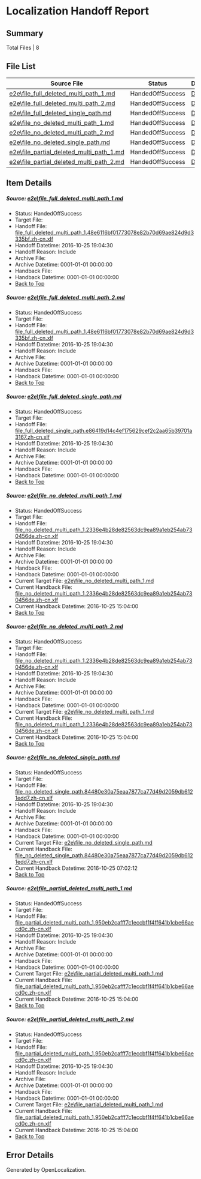# <a name='report-top'></a> Localization Handoff Report

## Summary
 Total Files | 8

## File List
 Source File | Status | Details 
 ----------- | ------ | ------- 
 [e2e\file_full_deleted_multi_path_1.md](https://github.com/OpenLocalizationTestOrg/ol-test0/blob/dbc0b57e8b1d2bb73b752f672f62e074a17cfd57/e2e/file_full_deleted_multi_path_1.md) | HandedOffSuccess | [Details](#b58079ed545bf541e1c27d0422351df7d8f12b211)
 [e2e\file_full_deleted_multi_path_2.md](https://github.com/OpenLocalizationTestOrg/ol-test0/blob/dbc0b57e8b1d2bb73b752f672f62e074a17cfd57/e2e/file_full_deleted_multi_path_2.md) | HandedOffSuccess | [Details](#b58079ed545bf541e1c27d0422351df7d8f12b212)
 [e2e\file_full_deleted_single_path.md](https://github.com/OpenLocalizationTestOrg/ol-test0/blob/dbc0b57e8b1d2bb73b752f672f62e074a17cfd57/e2e/file_full_deleted_single_path.md) | HandedOffSuccess | [Details](#f689e000b702bd4e0f83edddc1733baea79d6a353)
 [e2e\file_no_deleted_multi_path_1.md](https://github.com/OpenLocalizationTestOrg/ol-test0/blob/dbc0b57e8b1d2bb73b752f672f62e074a17cfd57/e2e/file_no_deleted_multi_path_1.md) | HandedOffSuccess | [Details](#79fae83da5b82918e2b46212d4b4ca42f79e11ad4)
 [e2e\file_no_deleted_multi_path_2.md](https://github.com/OpenLocalizationTestOrg/ol-test0/blob/dbc0b57e8b1d2bb73b752f672f62e074a17cfd57/e2e/file_no_deleted_multi_path_2.md) | HandedOffSuccess | [Details](#79fae83da5b82918e2b46212d4b4ca42f79e11ad5)
 [e2e\file_no_deleted_single_path.md](https://github.com/OpenLocalizationTestOrg/ol-test0/blob/dbc0b57e8b1d2bb73b752f672f62e074a17cfd57/e2e/file_no_deleted_single_path.md) | HandedOffSuccess | [Details](#d636fba9f8a297e6a4d2a265c70cac961ee472aa6)
 [e2e\file_partial_deleted_multi_path_1.md](https://github.com/OpenLocalizationTestOrg/ol-test0/blob/dbc0b57e8b1d2bb73b752f672f62e074a17cfd57/e2e/file_partial_deleted_multi_path_1.md) | HandedOffSuccess | [Details](#a97a7d586638f20cb9788e1dbcfca960349579067)
 [e2e\file_partial_deleted_multi_path_2.md](https://github.com/OpenLocalizationTestOrg/ol-test0/blob/dbc0b57e8b1d2bb73b752f672f62e074a17cfd57/e2e/file_partial_deleted_multi_path_2.md) | HandedOffSuccess | [Details](#a97a7d586638f20cb9788e1dbcfca960349579068)

## Item Details
##### <a name='b58079ed545bf541e1c27d0422351df7d8f12b211'></a> Source: [e2e\file_full_deleted_multi_path_1.md](https://github.com/OpenLocalizationTestOrg/ol-test0/blob/dbc0b57e8b1d2bb73b752f672f62e074a17cfd57/e2e/file_full_deleted_multi_path_1.md)
* Status: HandedOffSuccess
* Target File: 
* Handoff File: [file_full_deleted_multi_path_1.48e6116bf01773078e82b70d69ae824d9d3335bf.zh-cn.xlf](https://github.com/OpenLocalizationTestOrg/ol-test0-handoff/blob/cfbdaad5113fc07b6030e28a088d0ae597017db1/ol-handoff/OpenLocalizationTestOrg/ol-test0-zhcn/shujia/ht/file_full_deleted_multi_path_1.48e6116bf01773078e82b70d69ae824d9d3335bf.zh-cn.xlf)
* Handoff Datetime: 2016-10-25 19:04:30
* Handoff Reason: Include
* Archive File: 
* Archive Datetime: 0001-01-01 00:00:00
* Handback File: 
* Handback Datetime: 0001-01-01 00:00:00
* [Back to Top](#report-top)

##### <a name='b58079ed545bf541e1c27d0422351df7d8f12b212'></a> Source: [e2e\file_full_deleted_multi_path_2.md](https://github.com/OpenLocalizationTestOrg/ol-test0/blob/dbc0b57e8b1d2bb73b752f672f62e074a17cfd57/e2e/file_full_deleted_multi_path_2.md)
* Status: HandedOffSuccess
* Target File: 
* Handoff File: [file_full_deleted_multi_path_1.48e6116bf01773078e82b70d69ae824d9d3335bf.zh-cn.xlf](https://github.com/OpenLocalizationTestOrg/ol-test0-handoff/blob/cfbdaad5113fc07b6030e28a088d0ae597017db1/ol-handoff/OpenLocalizationTestOrg/ol-test0-zhcn/shujia/ht/file_full_deleted_multi_path_1.48e6116bf01773078e82b70d69ae824d9d3335bf.zh-cn.xlf)
* Handoff Datetime: 2016-10-25 19:04:30
* Handoff Reason: Include
* Archive File: 
* Archive Datetime: 0001-01-01 00:00:00
* Handback File: 
* Handback Datetime: 0001-01-01 00:00:00
* [Back to Top](#report-top)

##### <a name='f689e000b702bd4e0f83edddc1733baea79d6a353'></a> Source: [e2e\file_full_deleted_single_path.md](https://github.com/OpenLocalizationTestOrg/ol-test0/blob/dbc0b57e8b1d2bb73b752f672f62e074a17cfd57/e2e/file_full_deleted_single_path.md)
* Status: HandedOffSuccess
* Target File: 
* Handoff File: [file_full_deleted_single_path.e86419d14c4ef175629cef2c2aa65b39701a3167.zh-cn.xlf](https://github.com/OpenLocalizationTestOrg/ol-test0-handoff/blob/cfbdaad5113fc07b6030e28a088d0ae597017db1/ol-handoff/OpenLocalizationTestOrg/ol-test0-zhcn/shujia/ht/file_full_deleted_single_path.e86419d14c4ef175629cef2c2aa65b39701a3167.zh-cn.xlf)
* Handoff Datetime: 2016-10-25 19:04:30
* Handoff Reason: Include
* Archive File: 
* Archive Datetime: 0001-01-01 00:00:00
* Handback File: 
* Handback Datetime: 0001-01-01 00:00:00
* [Back to Top](#report-top)

##### <a name='79fae83da5b82918e2b46212d4b4ca42f79e11ad4'></a> Source: [e2e\file_no_deleted_multi_path_1.md](https://github.com/OpenLocalizationTestOrg/ol-test0/blob/dbc0b57e8b1d2bb73b752f672f62e074a17cfd57/e2e/file_no_deleted_multi_path_1.md)
* Status: HandedOffSuccess
* Target File: 
* Handoff File: [file_no_deleted_multi_path_1.2336e4b28de82563dc9ea89a1eb254ab730456de.zh-cn.xlf](https://github.com/OpenLocalizationTestOrg/ol-test0-handoff/blob/cfbdaad5113fc07b6030e28a088d0ae597017db1/ol-handoff/OpenLocalizationTestOrg/ol-test0-zhcn/shujia/ht/file_no_deleted_multi_path_1.2336e4b28de82563dc9ea89a1eb254ab730456de.zh-cn.xlf)
* Handoff Datetime: 2016-10-25 19:04:30
* Handoff Reason: Include
* Archive File: 
* Archive Datetime: 0001-01-01 00:00:00
* Handback File: 
* Handback Datetime: 0001-01-01 00:00:00
* Current Target File: [e2e\file_no_deleted_multi_path_1.md](https://github.com/OpenLocalizationTestOrg/ol-test0-zhcn/blob/4e543c43637b06c624cdb13eb6c16bf1f488bbf0/e2e/file_no_deleted_multi_path_1.md)
* Current Handback File: [file_no_deleted_multi_path_1.2336e4b28de82563dc9ea89a1eb254ab730456de.zh-cn.xlf](https://github.com/OpenLocalizationTestOrg/ol-test0-handback/blob/3f5b6b8fdc38ee339791281bbff638408df8c24d/ol-handback/OpenLocalizationTestOrg/ol-test0-zhcn/shujia/ht/file_no_deleted_multi_path_1.2336e4b28de82563dc9ea89a1eb254ab730456de.zh-cn.xlf)
* Current Handback Datetime: 2016-10-25 15:04:00
* [Back to Top](#report-top)

##### <a name='79fae83da5b82918e2b46212d4b4ca42f79e11ad5'></a> Source: [e2e\file_no_deleted_multi_path_2.md](https://github.com/OpenLocalizationTestOrg/ol-test0/blob/dbc0b57e8b1d2bb73b752f672f62e074a17cfd57/e2e/file_no_deleted_multi_path_2.md)
* Status: HandedOffSuccess
* Target File: 
* Handoff File: [file_no_deleted_multi_path_1.2336e4b28de82563dc9ea89a1eb254ab730456de.zh-cn.xlf](https://github.com/OpenLocalizationTestOrg/ol-test0-handoff/blob/cfbdaad5113fc07b6030e28a088d0ae597017db1/ol-handoff/OpenLocalizationTestOrg/ol-test0-zhcn/shujia/ht/file_no_deleted_multi_path_1.2336e4b28de82563dc9ea89a1eb254ab730456de.zh-cn.xlf)
* Handoff Datetime: 2016-10-25 19:04:30
* Handoff Reason: Include
* Archive File: 
* Archive Datetime: 0001-01-01 00:00:00
* Handback File: 
* Handback Datetime: 0001-01-01 00:00:00
* Current Target File: [e2e\file_no_deleted_multi_path_1.md](https://github.com/OpenLocalizationTestOrg/ol-test0-zhcn/blob/4e543c43637b06c624cdb13eb6c16bf1f488bbf0/e2e/file_no_deleted_multi_path_1.md)
* Current Handback File: [file_no_deleted_multi_path_1.2336e4b28de82563dc9ea89a1eb254ab730456de.zh-cn.xlf](https://github.com/OpenLocalizationTestOrg/ol-test0-handback/blob/3f5b6b8fdc38ee339791281bbff638408df8c24d/ol-handback/OpenLocalizationTestOrg/ol-test0-zhcn/shujia/ht/file_no_deleted_multi_path_1.2336e4b28de82563dc9ea89a1eb254ab730456de.zh-cn.xlf)
* Current Handback Datetime: 2016-10-25 15:04:00
* [Back to Top](#report-top)

##### <a name='d636fba9f8a297e6a4d2a265c70cac961ee472aa6'></a> Source: [e2e\file_no_deleted_single_path.md](https://github.com/OpenLocalizationTestOrg/ol-test0/blob/dbc0b57e8b1d2bb73b752f672f62e074a17cfd57/e2e/file_no_deleted_single_path.md)
* Status: HandedOffSuccess
* Target File: 
* Handoff File: [file_no_deleted_single_path.84480e30a75eaa7877ca77d49d2059db6121edd7.zh-cn.xlf](https://github.com/OpenLocalizationTestOrg/ol-test0-handoff/blob/cfbdaad5113fc07b6030e28a088d0ae597017db1/ol-handoff/OpenLocalizationTestOrg/ol-test0-zhcn/shujia/ht/file_no_deleted_single_path.84480e30a75eaa7877ca77d49d2059db6121edd7.zh-cn.xlf)
* Handoff Datetime: 2016-10-25 19:04:30
* Handoff Reason: Include
* Archive File: 
* Archive Datetime: 0001-01-01 00:00:00
* Handback File: 
* Handback Datetime: 0001-01-01 00:00:00
* Current Target File: [e2e\file_no_deleted_single_path.md](https://github.com/OpenLocalizationTestOrg/ol-test0-zhcn/blob/b1c9e3ade8318c190505d38408bced62ea347be8/e2e/file_no_deleted_single_path.md)
* Current Handback File: [file_no_deleted_single_path.84480e30a75eaa7877ca77d49d2059db6121edd7.zh-cn.xlf](https://github.com/OpenLocalizationTestOrg/ol-test0-handback/blob/c0d1364784743faf6d390624d2a4ecacedbc519d/ol-handback/OpenLocalizationTestOrg/ol-test0-zhcn/shujia/mt/file_no_deleted_single_path.84480e30a75eaa7877ca77d49d2059db6121edd7.zh-cn.xlf)
* Current Handback Datetime: 2016-10-25 07:02:12
* [Back to Top](#report-top)

##### <a name='a97a7d586638f20cb9788e1dbcfca960349579067'></a> Source: [e2e\file_partial_deleted_multi_path_1.md](https://github.com/OpenLocalizationTestOrg/ol-test0/blob/dbc0b57e8b1d2bb73b752f672f62e074a17cfd57/e2e/file_partial_deleted_multi_path_1.md)
* Status: HandedOffSuccess
* Target File: 
* Handoff File: [file_partial_deleted_multi_path_1.950eb2cafff7c1eccbf1f4ff641b1cbe66aecd0c.zh-cn.xlf](https://github.com/OpenLocalizationTestOrg/ol-test0-handoff/blob/cfbdaad5113fc07b6030e28a088d0ae597017db1/ol-handoff/OpenLocalizationTestOrg/ol-test0-zhcn/shujia/ht/file_partial_deleted_multi_path_1.950eb2cafff7c1eccbf1f4ff641b1cbe66aecd0c.zh-cn.xlf)
* Handoff Datetime: 2016-10-25 19:04:30
* Handoff Reason: Include
* Archive File: 
* Archive Datetime: 0001-01-01 00:00:00
* Handback File: 
* Handback Datetime: 0001-01-01 00:00:00
* Current Target File: [e2e\file_partial_deleted_multi_path_1.md](https://github.com/OpenLocalizationTestOrg/ol-test0-zhcn/blob/4e543c43637b06c624cdb13eb6c16bf1f488bbf0/e2e/file_partial_deleted_multi_path_1.md)
* Current Handback File: [file_partial_deleted_multi_path_1.950eb2cafff7c1eccbf1f4ff641b1cbe66aecd0c.zh-cn.xlf](https://github.com/OpenLocalizationTestOrg/ol-test0-handback/blob/3f5b6b8fdc38ee339791281bbff638408df8c24d/ol-handback/OpenLocalizationTestOrg/ol-test0-zhcn/shujia/ht/file_partial_deleted_multi_path_1.950eb2cafff7c1eccbf1f4ff641b1cbe66aecd0c.zh-cn.xlf)
* Current Handback Datetime: 2016-10-25 15:04:00
* [Back to Top](#report-top)

##### <a name='a97a7d586638f20cb9788e1dbcfca960349579068'></a> Source: [e2e\file_partial_deleted_multi_path_2.md](https://github.com/OpenLocalizationTestOrg/ol-test0/blob/dbc0b57e8b1d2bb73b752f672f62e074a17cfd57/e2e/file_partial_deleted_multi_path_2.md)
* Status: HandedOffSuccess
* Target File: 
* Handoff File: [file_partial_deleted_multi_path_1.950eb2cafff7c1eccbf1f4ff641b1cbe66aecd0c.zh-cn.xlf](https://github.com/OpenLocalizationTestOrg/ol-test0-handoff/blob/cfbdaad5113fc07b6030e28a088d0ae597017db1/ol-handoff/OpenLocalizationTestOrg/ol-test0-zhcn/shujia/ht/file_partial_deleted_multi_path_1.950eb2cafff7c1eccbf1f4ff641b1cbe66aecd0c.zh-cn.xlf)
* Handoff Datetime: 2016-10-25 19:04:30
* Handoff Reason: Include
* Archive File: 
* Archive Datetime: 0001-01-01 00:00:00
* Handback File: 
* Handback Datetime: 0001-01-01 00:00:00
* Current Target File: [e2e\file_partial_deleted_multi_path_1.md](https://github.com/OpenLocalizationTestOrg/ol-test0-zhcn/blob/4e543c43637b06c624cdb13eb6c16bf1f488bbf0/e2e/file_partial_deleted_multi_path_1.md)
* Current Handback File: [file_partial_deleted_multi_path_1.950eb2cafff7c1eccbf1f4ff641b1cbe66aecd0c.zh-cn.xlf](https://github.com/OpenLocalizationTestOrg/ol-test0-handback/blob/3f5b6b8fdc38ee339791281bbff638408df8c24d/ol-handback/OpenLocalizationTestOrg/ol-test0-zhcn/shujia/ht/file_partial_deleted_multi_path_1.950eb2cafff7c1eccbf1f4ff641b1cbe66aecd0c.zh-cn.xlf)
* Current Handback Datetime: 2016-10-25 15:04:00
* [Back to Top](#report-top)


## Error Details

Generated by OpenLocalization.

